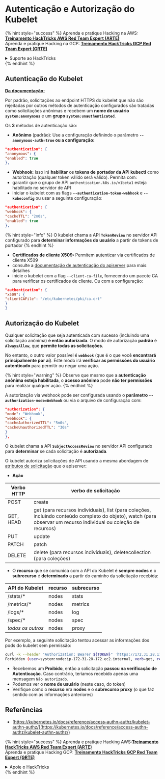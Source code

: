 # Autenticação e Autorização do Kubelet

{% hint style="success" %}
Aprenda e pratique Hacking na AWS: <img src="/.gitbook/assets/image.png" alt="" data-size="line">[**Treinamento HackTricks AWS Red Team Expert (ARTE)**](https://training.hacktricks.xyz/courses/arte)<img src="/.gitbook/assets/image.png" alt="" data-size="line">\
Aprenda e pratique Hacking na GCP: <img src="/.gitbook/assets/image (2).png" alt="" data-size="line">[**Treinamento HackTricks GCP Red Team Expert (GRTE)**<img src="/.gitbook/assets/image (2).png" alt="" data-size="line">](https://training.hacktricks.xyz/courses/grte)

<details>

<summary>Suporte ao HackTricks</summary>

* Verifique os [**planos de assinatura**](https://github.com/sponsors/carlospolop)!
* **Junte-se ao** 💬 [**grupo Discord**](https://discord.gg/hRep4RUj7f) ou ao [**grupo telegram**](https://t.me/peass) ou **siga-nos** no **Twitter** 🐦 [**@hacktricks\_live**](https://twitter.com/hacktricks\_live)**.**
* **Compartilhe truques de hacking enviando PRs para os repositórios** [**HackTricks**](https://github.com/carlospolop/hacktricks) e [**HackTricks Cloud**](https://github.com/carlospolop/hacktricks-cloud).

</details>
{% endhint %}

## Autenticação do Kubelet <a href="#kubelet-authentication" id="kubelet-authentication"></a>

**[Da documentação:](https://kubernetes.io/docs/reference/access-authn-authz/kubelet-authn-authz/)**

Por padrão, solicitações ao endpoint HTTPS do kubelet que não são rejeitadas por outros métodos de autenticação configurados são tratadas como solicitações anônimas e recebem um **nome de usuário `system:anonymous`** e um **grupo `system:unauthenticated`**.

Os **3** métodos de autenticação são:

* **Anônimo** (padrão): Use a configuração definindo o parâmetro **`--anonymous-auth=true` ou a configuração:**
```json
"authentication": {
"anonymous": {
"enabled": true
},
```
* **Webhook**: Isso irá **habilitar** os **tokens de portador da API kubectl** como autorização (qualquer token válido será válido). Permita com:
* garantir que o grupo de API `authentication.k8s.io/v1beta1` esteja habilitado no servidor de API
* iniciar o kubelet com as flags **`--authentication-token-webhook`** e **`--kubeconfig`** ou usar a seguinte configuração:
```json
"authentication": {
"webhook": {
"cacheTTL": "2m0s",
"enabled": true
},
```
{% hint style="info" %}
O kubelet chama a API **`TokenReview`** no servidor API configurado para **determinar informações do usuário** a partir de tokens de portador
{% endhint %}

* **Certificados de cliente X509:** Permitem autenticar via certificados de cliente X509
* consulte a [documentação de autenticação do apiserver](https://kubernetes.io/docs/reference/access-authn-authz/authentication/#x509-client-certs) para mais detalhes
* inicie o kubelet com a flag `--client-ca-file`, fornecendo um pacote CA para verificar os certificados de cliente. Ou com a configuração:
```json
"authentication": {
"x509": {
"clientCAFile": "/etc/kubernetes/pki/ca.crt"
}
}
```
## Autorização do Kubelet <a href="#kubelet-authentication" id="kubelet-authentication"></a>

Qualquer solicitação que seja autenticada com sucesso (incluindo uma solicitação anônima) **é então autorizada**. O modo de autorização **padrão** é **`AlwaysAllow`**, que **permite todas as solicitações**.

No entanto, o outro valor possível é **`webhook`** (que é o que você **encontrará principalmente por aí**). Este modo irá **verificar as permissões do usuário autenticado** para permitir ou negar uma ação.

{% hint style="warning" %}
Observe que mesmo que a **autenticação anônima esteja habilitada**, o **acesso anônimo** pode **não ter permissões** para realizar qualquer ação.
{% endhint %}

A autorização via webhook pode ser configurada usando o **parâmetro `--authorization-mode=Webhook`** ou via o arquivo de configuração com:
```json
"authorization": {
"mode": "Webhook",
"webhook": {
"cacheAuthorizedTTL": "5m0s",
"cacheUnauthorizedTTL": "30s"
}
},
```
O kubelet chama a API **`SubjectAccessReview`** no servidor API configurado para **determinar** se cada solicitação é **autorizada**.

O kubelet autoriza solicitações de API usando a mesma abordagem de [atributos de solicitação](https://kubernetes.io/docs/reference/access-authn-authz/authorization/#review-your-request-attributes) que o apiserver:

* **Ação**

| Verbo HTTP | verbo de solicitação                                                                                                                                         |
| ---------- | ------------------------------------------------------------------------------------------------------------------------------------------------------------- |
| POST       | create                                                                                                                                                        |
| GET, HEAD  | get (para recursos individuais), list (para coleções, incluindo conteúdo completo do objeto), watch (para observar um recurso individual ou coleção de recursos) |
| PUT        | update                                                                                                                                                        |
| PATCH      | patch                                                                                                                                                         |
| DELETE     | delete (para recursos individuais), deletecollection (para coleções)                                                                                         |

* O **recurso** que se comunica com a API do Kubelet é **sempre** **nodes** e o **subrecurso** é **determinado** a partir do caminho da solicitação recebida:

| API do Kubelet | recurso | subrecurso |
| -------------- | ------- | ---------- |
| /stats/\*      | nodes   | stats      |
| /metrics/\*    | nodes   | metrics    |
| /logs/\*       | nodes   | log        |
| /spec/\*       | nodes   | spec       |
| _todos os outros_ | nodes | proxy      |

Por exemplo, a seguinte solicitação tentou acessar as informações dos pods do kubelet sem permissão:
```bash
curl -k --header "Authorization: Bearer ${TOKEN}" 'https://172.31.28.172:10250/pods'
Forbidden (user=system:node:ip-172-31-28-172.ec2.internal, verb=get, resource=nodes, subresource=proxy)
```
* Recebemos um **Proibido**, então a solicitação **passou na verificação de Autenticação**. Caso contrário, teríamos recebido apenas uma mensagem `Não autorizado`.
* Podemos ver o **nome de usuário** (neste caso, do token)
* Verifique como o **recurso** era **nodes** e o **subrecurso** **proxy** (o que faz sentido com as informações anteriores)

## Referências

* [https://kubernetes.io/docs/reference/access-authn-authz/kubelet-authn-authz/](https://kubernetes.io/docs/reference/access-authn-authz/kubelet-authn-authz/)

{% hint style="success" %}
Aprenda e pratique Hacking AWS:<img src="/.gitbook/assets/image.png" alt="" data-size="line">[**Treinamento HackTricks AWS Red Team Expert (ARTE)**](https://training.hacktricks.xyz/courses/arte)<img src="/.gitbook/assets/image.png" alt="" data-size="line">\
Aprenda e pratique Hacking GCP: <img src="/.gitbook/assets/image (2).png" alt="" data-size="line">[**Treinamento HackTricks GCP Red Team Expert (GRTE)**<img src="/.gitbook/assets/image (2).png" alt="" data-size="line">](https://training.hacktricks.xyz/courses/grte)

<details>

<summary>Apoie o HackTricks</summary>

* Verifique os [**planos de assinatura**](https://github.com/sponsors/carlospolop)!
* **Junte-se ao** 💬 [**grupo Discord**](https://discord.gg/hRep4RUj7f) ou ao [**grupo telegram**](https://t.me/peass) ou **siga-nos** no **Twitter** 🐦 [**@hacktricks\_live**](https://twitter.com/hacktricks\_live)**.**
* **Compartilhe truques de hacking enviando PRs para os repositórios** [**HackTricks**](https://github.com/carlospolop/hacktricks) e [**HackTricks Cloud**](https://github.com/carlospolop/hacktricks-cloud).

</details>
{% endhint %}
